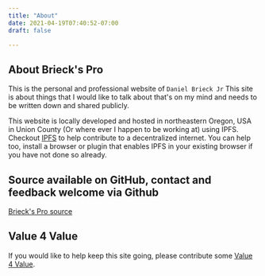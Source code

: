 ```yaml
---
title: "About"
date: 2021-04-19T07:40:52-07:00
draft: false

---
```


## About Brieck's Pro

This is the personal and professional website of `Daniel Brieck Jr` This site is about things that I would like to talk about that's on my mind and needs to be written down and shared publicly.

This website is locally developed and hosted in northeastern Oregon,
USA in Union County (Or where ever I happen to be working at) using IPFS.
Checkout [IPFS](https://ipfs.io/) to help contribute to a decentralized internet. You can help too,
install a browser or plugin that enables IPFS in your existing browser if you have not done so already.

## Source available on GitHub, contact and feedback welcome via Github

[Brieck's Pro source](https://github.com/djbrieck/brieckspro)

## Value 4 Value

If you would like to help keep this site going, please contribute some [Value 4 Value](/value-for-value).
